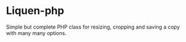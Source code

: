 Liquen-php
==========

Simple but complete PHP class for resizing, cropping and saving a copy with many many options.